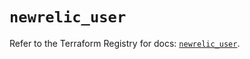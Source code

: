 # `newrelic_user`

Refer to the Terraform Registry for docs: [`newrelic_user`](https://registry.terraform.io/providers/newrelic/newrelic/3.69.0/docs/resources/user).
